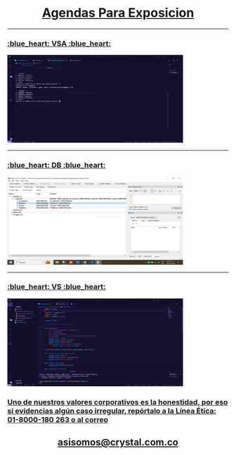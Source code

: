 <p align="center">
  <a href="" rel="noopener">
 <h1 align="center">Agendas Para Exposicion</h1>
</p>

<hr>

<h3>:blue_heart: VSA :blue_heart: </h3>
<img width=400px height=200px src="/images/CapturaAgenda.PNG" alt="Projectlogo">
<hr>
<h3>:blue_heart: DB :blue_heart: </h3>
<img width=400px height=200px src="/images/CapturaBasedeDatos.PNG" alt="Projectlogo">
<hr>
<h3>:blue_heart: VS :blue_heart: </h3>
<img width=400px height=200px src="/images/CapturaVisual3.PNG" alt="Projectlogo">
<br>
<h3>Uno de nuestros valores corporativos es la honestidad, por eso si evidencias algún caso irregular, repórtalo a la Línea Ética: 01-8000-180 263 o al correo</h3><h2 align="center">asisomos@crystal.com.co</h2>
</a>









